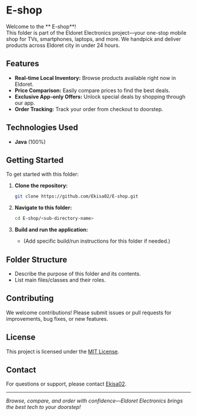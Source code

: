 # E-shop

Welcome to the ** E-shop**!  
This folder is part of the Eldoret Electronics project—your one-stop mobile shop for TVs, smartphones, laptops, and more. We handpick and deliver products across Eldoret city in under 24 hours. 

## Features

- **Real-time Local Inventory:** Browse products available right now in Eldoret.
- **Price Comparison:** Easily compare prices to find the best deals.
- **Exclusive App-only Offers:** Unlock special deals by shopping through our app.
- **Order Tracking:** Track your order from checkout to doorstep.

## Technologies Used

- **Java** (100%)

## Getting Started

To get started with this folder:

1. **Clone the repository:**
   ```bash
   git clone https://github.com/Ekisa02/E-shop.git
   ```

2. **Navigate to this folder:**
   ```bash
   cd E-shop/<sub-directory-name>
   ```

3. **Build and run the application:**
   - (Add specific build/run instructions for this folder if needed.)

## Folder Structure

- Describe the purpose of this folder and its contents.
- List main files/classes and their roles.

## Contributing

We welcome contributions! Please submit issues or pull requests for improvements, bug fixes, or new features.

## License

This project is licensed under the [MIT License](../LICENSE).

## Contact

For questions or support, please contact [Ekisa02](https://github.com/Ekisa02).

---

*Browse, compare, and order with confidence—Eldoret Electronics brings the best tech to your doorstep!*
